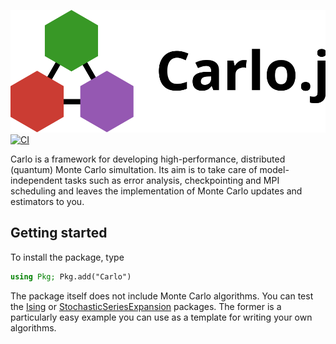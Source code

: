 ![Carlo.jl](docs/header.svg)
[![CI](https://github.com/lukas-weber/Carlo.jl/workflows/CI/badge.svg)](https://github.com/lukas-weber/Carlo.jl/actions)

Carlo is a framework for developing high-performance, distributed (quantum) Monte Carlo simultation.
Its aim is to take care of model-independent tasks such as error analysis, checkpointing and MPI scheduling and leaves the implementation of Monte Carlo updates and estimators to you.


## Getting started

To install the package, type

```julia
using Pkg; Pkg.add("Carlo")
```

The package itself does not include Monte Carlo algorithms. You can test the [Ising](https://github.com/lukas-weber/Ising.jl) or [StochasticSeriesExpansion](https://github.com/lukas-weber/StochasticSeriesExpansion.jl) packages. The former is a particularly easy example you can use as a template for writing your own algorithms.